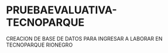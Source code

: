 # PRUEBAEVALUATIVA-TECNOPARQUE
CREACION DE BASE DE DATOS PARA INGRESAR A LABORAR EN TECNOPARQUE RIONEGRO

